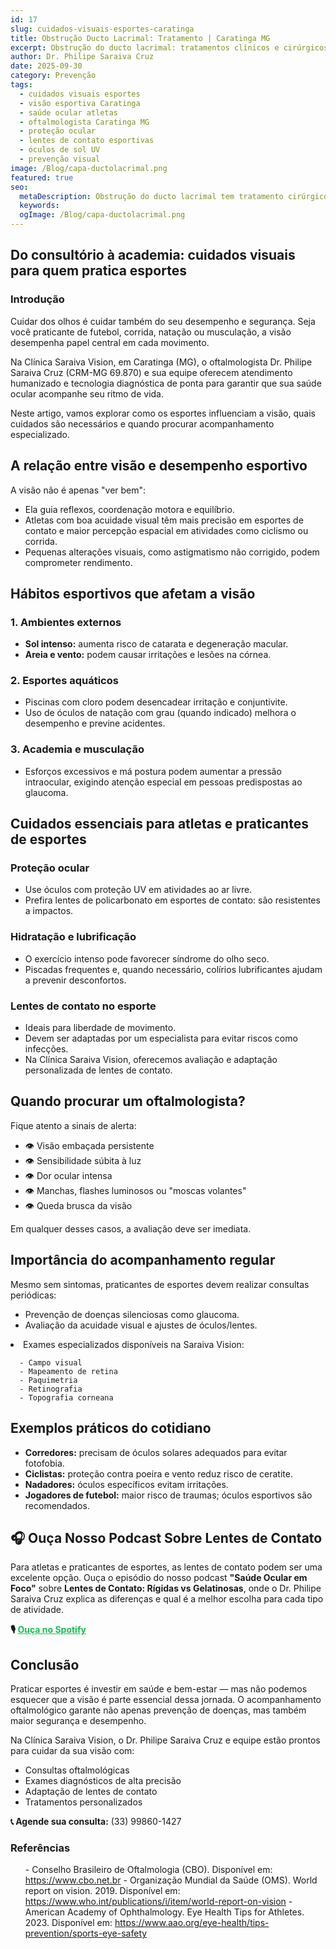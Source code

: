 ```yaml
---
id: 17
slug: cuidados-visuais-esportes-caratinga
title: Obstrução Ducto Lacrimal: Tratamento | Caratinga MG
excerpt: Obstrução do ducto lacrimal: tratamentos clínicos e cirúrgicos. Dr. Philipe Saraiva resolve lacrimejamento excessivo em Caratinga, MG.
author: Dr. Philipe Saraiva Cruz
date: 2025-09-30
category: Prevenção
tags:
  - cuidados visuais esportes
  - visão esportiva Caratinga
  - saúde ocular atletas
  - oftalmologista Caratinga MG
  - proteção ocular
  - lentes de contato esportivas
  - óculos de sol UV
  - prevenção visual
image: /Blog/capa-ductolacrimal.png
featured: true
seo:
  metaDescription: Obstrução do ducto lacrimal tem tratamento cirúrgico e clínico. Dr. Philipe Saraiva trata lacrimejamento em Caratinga, MG. Alívio garantido!
  keywords: 
  ogImage: /Blog/capa-ductolacrimal.png
---
```


## Do consultório à academia: cuidados visuais para quem pratica esportes

### Introdução

Cuidar dos olhos é cuidar também do seu desempenho e segurança. Seja você praticante de futebol, corrida, natação ou musculação, a visão desempenha papel central em cada movimento.

Na Clínica Saraiva Vision, em Caratinga (MG), o oftalmologista Dr. Philipe Saraiva Cruz (CRM-MG 69.870) e sua equipe oferecem atendimento humanizado e tecnologia diagnóstica de ponta para garantir que sua saúde ocular acompanhe seu ritmo de vida.

Neste artigo, vamos explorar como os esportes influenciam a visão, quais cuidados são necessários e quando procurar acompanhamento especializado.

## A relação entre visão e desempenho esportivo

A visão não é apenas "ver bem":

  - Ela guia reflexos, coordenação motora e equilíbrio.
  - Atletas com boa acuidade visual têm mais precisão em esportes de contato e maior percepção espacial em atividades como ciclismo ou corrida.
  - Pequenas alterações visuais, como astigmatismo não corrigido, podem comprometer rendimento.

## Hábitos esportivos que afetam a visão

### 1. Ambientes externos

  - **Sol intenso:** aumenta risco de catarata e degeneração macular.
  - **Areia e vento:** podem causar irritações e lesões na córnea.

### 2. Esportes aquáticos

  - Piscinas com cloro podem desencadear irritação e conjuntivite.
  - Uso de óculos de natação com grau (quando indicado) melhora o desempenho e previne acidentes.

### 3. Academia e musculação

  - Esforços excessivos e má postura podem aumentar a pressão intraocular, exigindo atenção especial em pessoas predispostas ao glaucoma.

## Cuidados essenciais para atletas e praticantes de esportes

### Proteção ocular

  - Use óculos com proteção UV em atividades ao ar livre.
  - Prefira lentes de policarbonato em esportes de contato: são resistentes a impactos.

### Hidratação e lubrificação

  - O exercício intenso pode favorecer síndrome do olho seco.
  - Piscadas frequentes e, quando necessário, colírios lubrificantes ajudam a prevenir desconfortos.

### Lentes de contato no esporte

  - Ideais para liberdade de movimento.
  - Devem ser adaptadas por um especialista para evitar riscos como infecções.
  - Na Clínica Saraiva Vision, oferecemos avaliação e adaptação personalizada de lentes de contato.

## Quando procurar um oftalmologista?

Fique atento a sinais de alerta:

  - 👁️ Visão embaçada persistente
  - 👁️ Sensibilidade súbita à luz
  - 👁️ Dor ocular intensa
  - 👁️ Manchas, flashes luminosos ou "moscas volantes"
  - 👁️ Queda brusca da visão

Em qualquer desses casos, a avaliação deve ser imediata.

## Importância do acompanhamento regular

Mesmo sem sintomas, praticantes de esportes devem realizar consultas periódicas:

  - Prevenção de doenças silenciosas como glaucoma.
  - Avaliação da acuidade visual e ajustes de óculos/lentes.
  <li>Exames especializados disponíveis na Saraiva Vision:
    

      - Campo visual
      - Mapeamento de retina
      - Paquimetria
      - Retinografia
      - Topografia corneana
    

  </li>

## Exemplos práticos do cotidiano

  - **Corredores:** precisam de óculos solares adequados para evitar fotofobia.
  - **Ciclistas:** proteção contra poeira e vento reduz risco de ceratite.
  - **Nadadores:** óculos específicos evitam irritações.
  - **Jogadores de futebol:** maior risco de traumas; óculos esportivos são recomendados.

## 🎧 Ouça Nosso Podcast Sobre Lentes de Contato

Para atletas e praticantes de esportes, as lentes de contato podem ser uma excelente opção. Ouça o episódio do nosso podcast **"Saúde Ocular em Foco"** sobre **Lentes de Contato: Rígidas vs Gelatinosas**, onde o Dr. Philipe Saraiva Cruz explica as diferenças e qual é a melhor escolha para cada tipo de atividade.

**🎙️ <a href="https://creators.spotify.com/pod/profile/philipe-cruz/episodes/Sade-Ocular-em-Foco---Lentes-de-Contato-Rgidas-vs-Gelatinosas-e37iag0" target="_blank" rel="noopener noreferrer" style="color: #1DB954; text-decoration: underline;">Ouça no Spotify</a>**

## Conclusão

Praticar esportes é investir em saúde e bem-estar — mas não podemos esquecer que a visão é parte essencial dessa jornada. O acompanhamento oftalmológico garante não apenas prevenção de doenças, mas também maior segurança e desempenho.

Na Clínica Saraiva Vision, o Dr. Philipe Saraiva Cruz e equipe estão prontos para cuidar da sua visão com:

  - Consultas oftalmológicas
  - Exames diagnósticos de alta precisão
  - Adaptação de lentes de contato
  - Tratamentos personalizados

**📞 Agende sua consulta:** (33) 99860-1427

### Referências

<ol>
  - Conselho Brasileiro de Oftalmologia (CBO). Disponível em: <a href="https://www.cbo.net.br" target="_blank" rel="noopener noreferrer">https://www.cbo.net.br</a>
  - Organização Mundial da Saúde (OMS). World report on vision. 2019. Disponível em: <a href="https://www.who.int/publications/i/item/world-report-on-vision" target="_blank" rel="noopener noreferrer">https://www.who.int/publications/i/item/world-report-on-vision</a>
  - American Academy of Ophthalmology. Eye Health Tips for Athletes. 2023. Disponível em: <a href="https://www.aao.org/eye-health/tips-prevention/sports-eye-safety" target="_blank" rel="noopener noreferrer">https://www.aao.org/eye-health/tips-prevention/sports-eye-safety</a>
</ol>